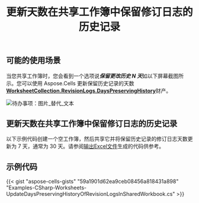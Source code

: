 ﻿---
title: 更新天数在共享工作簿中保留修订日志的历史记录
type: docs
weight: 80
url: /zh/net/update-days-preserving-history-of-revision-logs-in-shared-workbook/
---
## **可能的使用场景**

当您共享工作簿时，您会看到一个选项说***保留更改历史 N 天***如以下屏幕截图所示。您可以使用 Aspose.Cells 更新保留历史记录的天数[**WorksheetCollection.RevisionLogs.DaysPreservingHistory**](https://reference.aspose.com/cells/net/aspose.cells.revisions/revisionlogcollection/properties/dayspreservinghistory)财产。

![待办事项：图片_替代_文本](update-days-preserving-history-of-revision-logs-in-shared-workbook_1.png)

## **更新天数在共享工作簿中保留修订日志的历史记录**

以下示例代码创建一个空工作簿，然后共享它并将保留历史记录的修订日志天数更新为 7 天，通常为 30 天。请参阅[输出Excel文件](60489773.xlsx)生成的代码供参考。

## **示例代码**

{{< gist "aspose-cells-gists" "59a1901d62ea9ceb08456a818431a898" "Examples-CSharp-Worksheets-UpdateDaysPreservingHistoryOfRevisionLogsInSharedWorkbook.cs" >}}
